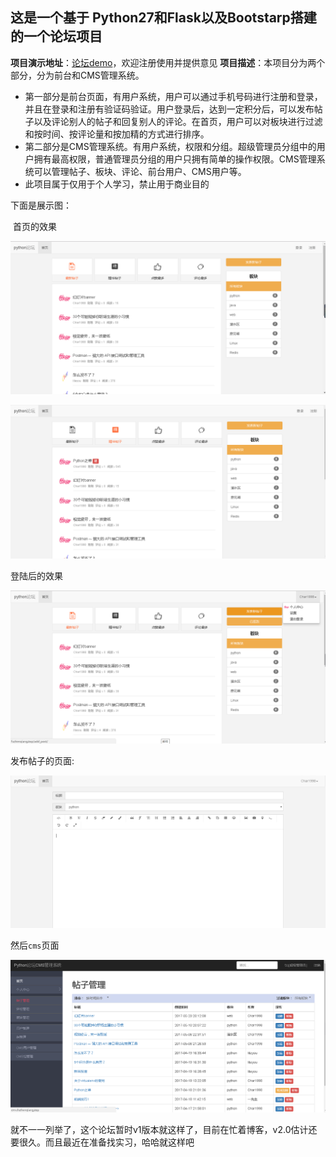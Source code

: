 ## 这是一个基于 Python27和Flask以及Bootstarp搭建的一个论坛项目

**项目演示地址**：[论坛demo](http://fuzhenqiang.top/)，欢迎注册使用并提供意见
**项目描述**：本项目分为两个部分，分为前台和CMS管理系统。

* 第一部分是前台页面，有用户系统，用户可以通过手机号码进行注册和登录，并且在登录和注册有验证码验证。用户登录后，达到一定积分后，可以发布帖子以及评论别人的帖子和回复别人的评论。在首页，用户可以对板块进行过滤和按时间、按评论量和按加精的方式进行排序。
* 第二部分是CMS管理系统。有用户系统，权限和分组。超级管理员分组中的用户拥有最高权限，普通管理员分组的用户只拥有简单的操作权限。CMS管理系统可以管理帖子、板块、评论、前台用户、CMS用户等。
* 此项目属于仅用于个人学习，禁止用于商业目的

下面是展示图：

​	首页的效果

![](static/common/images/index_01.png)

![](static/common/images/index_02.png)

登陆后的效果 

![](static/common/images/index_001.png)



发布帖子的页面:

![](static/common/images/pub.png)

然后`cms`页面

![](static/common/images/cms.png)

就不一一列举了，这个论坛暂时v1版本就这样了，目前在忙着博客，v2.0估计还要很久。而且最近在准备找实习，哈哈就这样吧